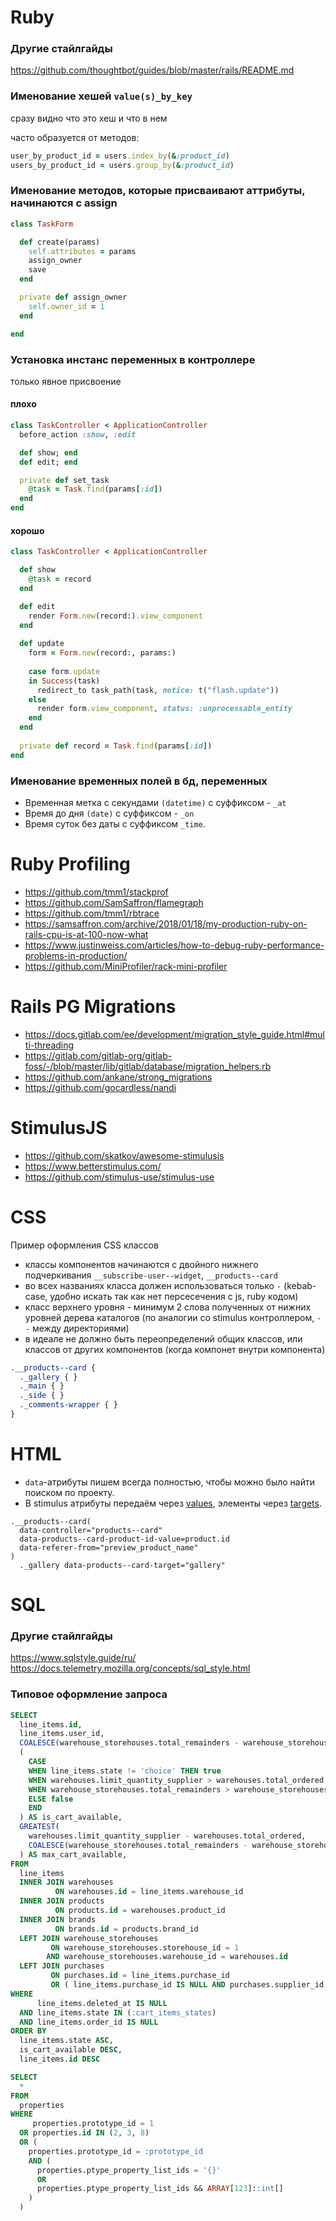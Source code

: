 # Ruby
### Другие стайлгайды
https://github.com/thoughtbot/guides/blob/master/rails/README.md

### Именование хешей `value(s)_by_key`

сразу видно что это хеш и что в нем

часто образуется от методов:

```ruby
user_by_product_id = users.index_by(&:product_id)
users_by_product_id = users.group_by(&:product_id)
```

### Именование методов, которые присваивают аттрибуты, начинаются с assign

```ruby
class TaskForm

  def create(params)
    self.attributes = params
    assign_owner
    save
  end

  private def assign_owner
    self.owner_id = 1
  end

end
```


### Установка инстанс переменных в контроллере
только явное присвоение

#### плохо
```ruby
class TaskController < ApplicationController
  before_action :show, :edit

  def show; end
  def edit; end

  private def set_task
    @task = Task.find(params[:id])
  end
end
```

#### хорошо
```ruby
class TaskController < ApplicationController

  def show
    @task = record
  end

  def edit
    render Form.new(record:).view_component
  end
  
  def update
    form = Form.new(record:, params:)
  
    case form.update
    in Success(task)
      redirect_to task_path(task, notice: t("flash.update"))
    else
      render form.view_component, status: :unprocessable_entity
    end
  end
  
  private def record = Task.find(params[:id])
end
```

### Именование временных полей в бд, переменных
- Временная метка с секундами `(datetime)` с суффиксом  - `_at`
- Время до дня `(date)` с суффиксом - `_on`
- Время суток без даты с суффиксом `_time`.

# Ruby Profiling

- https://github.com/tmm1/stackprof
- https://github.com/SamSaffron/flamegraph
- https://github.com/tmm1/rbtrace
- https://samsaffron.com/archive/2018/01/18/my-production-ruby-on-rails-cpu-is-at-100-now-what
- https://www.justinweiss.com/articles/how-to-debug-ruby-performance-problems-in-production/
- https://github.com/MiniProfiler/rack-mini-profiler

# Rails PG Migrations
- https://docs.gitlab.com/ee/development/migration_style_guide.html#multi-threading
- https://gitlab.com/gitlab-org/gitlab-foss/-/blob/master/lib/gitlab/database/migration_helpers.rb
- https://github.com/ankane/strong_migrations
- https://github.com/gocardless/nandi


# StimulusJS
- https://github.com/skatkov/awesome-stimulusjs
- https://www.betterstimulus.com/
- https://github.com/stimulus-use/stimulus-use

# CSS
Пример оформления CSS классов
- классы компонентов начинаются с двойного нижнего подчеркивания `__subscribe-user--widget`, `__products--card`
- во всех названиях класса должен использоваться только `-` (kebab-case, удобно искать так как нет персесечения с js, ruby кодом)
- класс верхнего уровня - минимум 2 слова полученных от нижних уровней дерева каталогов (по аналогии со stimulus контроллером, `--` между директориями)
- в идеале не должно быть переопределений общих классов, или классов от других компонентов (когда компонет внутри компонента)

```scss
.__products--card {
  ._gallery { }
  ._main { }
  ._side { }
  ._comments-wrapper { }
}
```

# HTML
* `data`-атрибуты пишем всегда полностью, чтобы можно было найти поиском по проекту.
* В stimulus атрибуты передаём через [values](https://stimulus.hotwired.dev/reference/values), элементы через [targets](https://stimulus.hotwired.dev/reference/targets).

```slim
.__products--card(
  data-controller="products--card"
  data-products--card-product-id-value=product.id
  data-referer-from="preview_product_name"
)
  ._gallery data-products--card-target="gallery"
```

# SQL
### Другие стайлгайды
https://www.sqlstyle.guide/ru/
https://docs.telemetry.mozilla.org/concepts/sql_style.html

### Типовое оформление запроса

```sql
SELECT
  line_items.id,
  line_items.user_id,
  COALESCE(warehouse_storehouses.total_remainders - warehouse_storehouses.total_in_delivery, 0) AS available_main_storehouse,
  (
    CASE
    WHEN line_items.state != 'choice' THEN true
    WHEN warehouses.limit_quantity_supplier > warehouses.total_ordered THEN true
    WHEN warehouse_storehouses.total_remainders > warehouse_storehouses.total_in_delivery THEN true
    ELSE false
    END
  ) AS is_cart_available,
  GREATEST(
    warehouses.limit_quantity_supplier - warehouses.total_ordered,
    COALESCE(warehouse_storehouses.total_remainders - warehouse_storehouses.total_in_delivery, 0)
  ) AS max_cart_available,
FROM
  line_items
  INNER JOIN warehouses
          ON warehouses.id = line_items.warehouse_id
  INNER JOIN products
          ON products.id = warehouses.product_id
  INNER JOIN brands
          ON brands.id = products.brand_id
  LEFT JOIN warehouse_storehouses
         ON warehouse_storehouses.storehouse_id = 1
        AND warehouse_storehouses.warehouse_id = warehouses.id
  LEFT JOIN purchases
         ON purchases.id = line_items.purchase_id
         OR ( line_items.purchase_id IS NULL AND purchases.supplier_id = products.supplier_id AND purchases.state = 'created' )
WHERE
      line_items.deleted_at IS NULL
  AND line_items.state IN (:cart_items_states)
  AND line_items.order_id IS NULL
ORDER BY
  line_items.state ASC,
  is_cart_available DESC,
  line_items.id DESC
```


```sql
SELECT
  *
FROM
  properties
WHERE
     properties.prototype_id = 1
  OR properties.id IN (2, 3, 8)
  OR (
    properties.prototype_id = :prototype_id
    AND (
      properties.ptype_property_list_ids = '{}'
      OR
      properties.ptype_property_list_ids && ARRAY[123]::int[]
    )
  )
```
